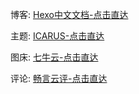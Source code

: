 博客: [Hexo中文文档-点击直达](https://hexo.io/zh-cn/docs/)

主题: [ICARUS-点击直达](https://ppoffice.github.io/hexo-theme-icarus/)

图床: [七牛云-点击直达](https://www.qiniu.com/)

评论: [畅言云评-点击直达](http://changyan.kuaizhan.com/)

